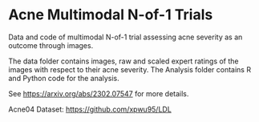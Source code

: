 # Acne Multimodal N-of-1 Trials
Data and code of multimodal N-of-1 trial assessing acne severity as an outcome through images.

The data folder contains images, raw and scaled expert ratings of the images with respect to their acne severity. The Analysis folder contains R and Python code for the analysis. 

See https://arxiv.org/abs/2302.07547 for more details.

Acne04 Dataset: https://github.com/xpwu95/LDL
